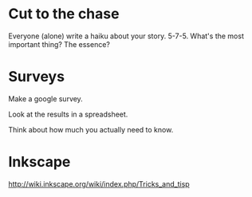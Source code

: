 # Cut to the chase
Everyone (alone) write a haiku about your story. 5-7-5. What's the most important thing? The essence? 

# Surveys
Make a google survey.

Look at the results in a spreadsheet. 

Think about how much you actually need to know. 


# Inkscape
http://wiki.inkscape.org/wiki/index.php/Tricks_and_tisp 
